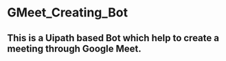 # GMeet_Creating_Bot
## This is a Uipath based Bot which help to create a meeting through Google Meet.
